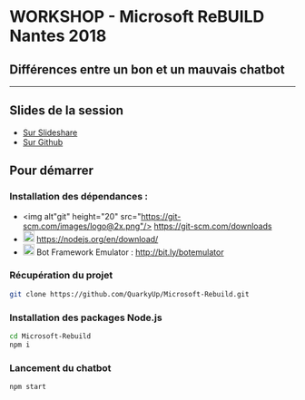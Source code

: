 # WORKSHOP - Microsoft ReBUILD Nantes 2018
## Différences entre un bon et un mauvais chatbot

---
## Slides de la session
* [Sur Slideshare](https://fr.slideshare.net/quarkyup/microsoft-rebuild-nantes-2018-diffrences-entre-un-bon-et-un-mauvais-chatbot)
* [Sur Github](https://github.com/QuarkyUp/Microsoft-Rebuild/blob/master/Microsoft%20ReBUILD%20-%20Chatbot.pptx)

## Pour démarrer
### Installation des dépendances :
* <img alt"git" height="20" src="https://git-scm.com/images/logo@2x.png"/> https://git-scm.com/downloads
* <img alt="Node.js" height = "20" src="https://upload.wikimedia.org/wikipedia/commons/thumb/d/d9/Node.js_logo.svg/1200px-Node.js_logo.svg.png"/> https://nodejs.org/en/download/
* <img alt="" height = "20" src="https://blog.cellenza.com/wp-content/uploads/2017/03/bot-framework-default-7.png"/> Bot Framework Emulator : http://bit.ly/botemulator

### Récupération du projet
```bash
git clone https://github.com/QuarkyUp/Microsoft-Rebuild.git
```

### Installation des packages Node.js
```bash
cd Microsoft-Rebuild
npm i
```

### Lancement du chatbot
```bash
npm start
```